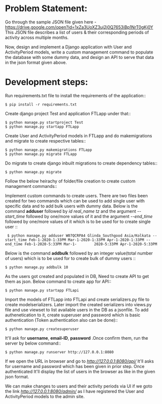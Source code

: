 
# Problem Statement:

Go through the sample JSON file given here -
https://drive.google.com/open?id=1xZa3UoXZ3uj2j0Q7653iBp1NrT0gKj0Y
This JSON file describes a list of users &amp; their corresponding periods of activity across
multiple months.

Now, design and implement a Django application with User and ActivityPeriod models, write
a custom management command to populate the database with some dummy data, and design
an API to serve that data in the json format given above.


# Development steps:

  Run requirements.txt file to install the requirements of the application::

    $ pip install -r requirements.txt

  Create django project Test and application FTLapp under that::
  
    $ python manage.py startproject Test
    $ python manage.py startapp FTLapp
    
  Create User and ActivityPeriod models in FTLapp and do makemigrations and migrate to create respective tables::
  
    $ python manage.py makemigrations FTLapp
    $ python manage.py migrate FTLapp
    
  Do migrate to create django inbuilt migrations to create dependency tables::
  
    $ python manage.py migrate
    
  Follow the below heirachy of folder/file creation to create custom management commands::
   
  Implement custom commands to create users. There are two files been created for two commands which can be used to add single user with specific data and to add bulk users with   dummy data. 
  Below is the command **adduser** followed by *id* *real_name* *tz* and the argument *--start_time* followed by one/more values of it and the argument *--end_time*               followed by one/more values of it which is to be used for to create single user ::
  
     $ python manage.py adduser W07QCRPA4 Glinda_Southgood Asia/Kolkata --start_time Feb-1-2020-1:33PM Mar-1-2020-1:33PM Apr-1-2020-1:33PM --end_time Feb-1-2020-5:33PM Mar-1-        2020-5:33PM Apr-1-2020-5:33PM
     
  Below is the command **addbulk** followed by an integer value(total number of users) which is to be used for to create bulk of dummy users ::   
  
    $ python manage.py addbulk 10
    
  As the users got created and populated in DB, Need to create API to get them as json. Below command to create app for API::
  
    $ python manage.py startapp FTLapi
    
  Import the models of FTLapp into FTLapi and create serializers.py file to create modelserializers. Later import the created serializers into views.py file and use viewset to     list available users in the DB as a jsonfile. To add authenetication to it, create superuser and password which is basic authentication (Token authentication also can be         done)::
  
    $ python manage.py createsuperuser
    
  It'll ask for **username**, **email-ID**, **password** .Once confirm them, run the server by below command::
  
    $ python manage.py runserver http://127.0.0.1:8080
  
  If we open the URL in browser and go to *http://127.0.0.1:8080/api/* It'll asks for username and password which has been given in prior step. Once authenticated It'll display   the list of users in the browser as like in the given json format. 
  
  We can make changes to users and their activity periods via UI if we goto the link *http://127.0.0.1:8080/admin/* as I have registered the User and ActivityPeriod models to     the admin site.
     

